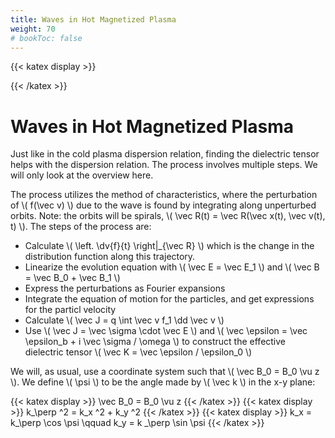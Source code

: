 ```yaml
---
title: Waves in Hot Magnetized Plasma
weight: 70
# bookToc: false
---
```


{{< katex display >}}

{{< /katex >}}

# Waves in Hot Magnetized Plasma

Just like in the cold plasma dispersion relation, finding the dielectric tensor helps with the dispersion relation. The process involves multiple steps. We will only look at the overview here.

The process utilizes the method of characteristics, where the perturbation of \\( f(\vec v) \\) due to the wave is found by integrating along unperturbed orbits. Note: the orbits will be spirals, \\( \vec R(t) = \vec R(\vec x(t), \vec v(t), t) \\). The steps of the process are:

- Calculate \\( \left. \dv{f}{t} \right|_{\vec R} \\) which is the change in the distribution function along this trajectory.
- Linearize the evolution equation with \\( \vec E = \vec E_1 \\) and \\( \vec B = \vec B_0 + \vec B_1 \\)
- Express the perturbations as Fourier expansions
- Integrate the equation of motion for the particles, and get expressions for the particl velocity
- Calculate \\( \vec J = q \int \vec v f_1 \dd \vec v \\)
- Use \\( \vec J = \vec \sigma \cdot \vec E \\) and \\( \vec \epsilon = \vec \epsilon_b + i \vec \sigma / \omega \\) to construct the effective dielectric tensor \\( \vec K = \vec \epsilon / \epsilon_0 \\)

We will, as usual, use a coordinate system such that \\( \vec B_0 = B_0 \vu z \\). We define \\( \psi \\) to be the angle made by \\( \vec k \\) in the x-y plane:

{{< katex display >}}
\vec B_0 = B_0 \vu z
{{< /katex >}}
{{< katex display >}}
k_\perp ^2 = k_x ^2 + k_y ^2
{{< /katex >}}
{{< katex display >}}
k_x = k_\perp \cos \psi \qquad k_y = k _\perp \sin \psi
{{< /katex >}}

